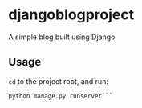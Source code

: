 # djangoblogproject

A simple blog built using Django

## Usage
`cd` to the project root, and run:
```
python manage.py runserver```
